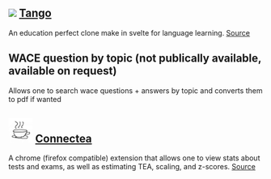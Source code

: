 ## <img src="https://github.com/lodinukal/tango/blob/master/static/favicon-dark.png" width="48"> [Tango](https://tango-bay.vercel.app)
An education perfect clone make in svelte for language learning. [Source](https://github.com/lodinukal/tango)

## WACE question by topic (not publically available, available on request)
Allows one to search wace questions + answers by topic and converts them to pdf if wanted

## <img src="https://raw.githubusercontent.com/lodinukal/connectea/main/icon.png" width="48"> [Connectea](https://chromewebstore.google.com/detail/connectea/ogapngahhfijjdjhnacpmcjhlifoaihb)
A chrome (firefox compatible) extension that allows one to view stats about tests and exams, as well as estimating TEA, scaling, and z-scores. [Source](https://github.com/lodinukal/connectea)
